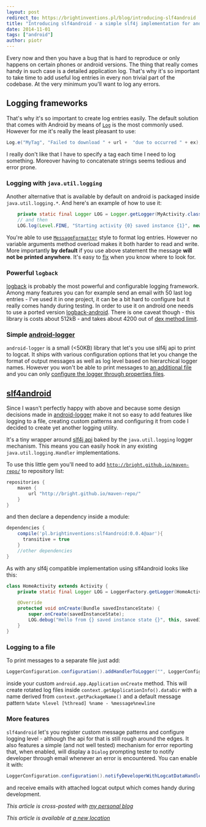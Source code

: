 ```yaml
---
layout: post
redirect_to: https://brightinventions.pl/blog/introducing-slf4android
title: "Introducing slf4android - a simple slf4j implementation for android"
date: 2014-11-01
tags: ["android"]
author: piotr
---
```


Every now and then you have a bug that is hard to reproduce or only happens on certain phones or android versions. The thing that really comes handy in such case is a detailed application log. That's why it's so important to take time to add useful log entries in every non trivial part of the codebase. At the very minimum you'll want to log any errors.

## Logging frameworks
That's why it's so important to create log entries easily. The default solution that comes with Android by means of [`Log`](http://developer.android.com/reference/android/util/Log.html) is the most commonly used. However for me it's really  the least pleasant to use:

```java
Log.e("MyTag", "Failed to download " + url +  "due to occurred " + ex);
```

I really don't like that I have to specify a tag each time I need to log something. Moreover having to concatenate strings seems tedious and error prone.

### Logging with `java.util.logging`
Another alternative that is available by default on android is packaged inside `java.util.logging.*`. And here's an example of how to use it:

```java
    private static final Logger LOG = Logger.getLogger(MyActivity.class.getName());
    // and then
    LOG.log(Level.FINE, "Starting activity {0} saved instance {1}", new Object[]{this, savedInstanceState});

```

You're able to use [`MessageFormatter`](http://developer.android.com/reference/java/text/MessageFormat.html) style to format log entries. However no variable arguments method overload makes it both harder to read and write. More importantly **by default** if you use above statement the message **will not be printed anywhere**. It's easy to [fix](http://stackoverflow.com/questions/4561345/how-to-configure-java-util-logging-on-android) when you know where to look for.

### Powerful `logback`

[logback](http://logback.qos.ch/) is probably the most powerful and configurable logging framework. Among many features you can for example send an email with 50 last log entries - I've used it in one project, it can be a bit hard to configure but it really comes handy during testing. In order to use it on android one needs to use a ported version [logback-android](http://tony19.github.io/logback-android/). There is one caveat though - this library is costs about 512kB - and takes about 4200 out of [dex method limit](https://medium.com/@rotxed/dex-skys-the-limit-no-65k-methods-is-28e6cb40cf71).

### Simple [android-logger](https://github.com/noveogroup/android-logger)

`android-logger` is a small (<50KB) library that let's you use slf4j api to print to logcat. It ships with various configuration options that let you change the format of output messages as well as log level based on hierarchical logger names. However you won't be able to print messages to [an additional file](https://github.com/noveogroup/android-logger/issues/25) and you can only [configure the logger through properties files](https://github.com/noveogroup/android-logger/issues/28).

## [slf4android](https://github.com/bright/slf4android)
Since I wasn't perfectly happy with above and because some design decisions made in [android-logger](https://github.com/noveogroup/android-logger) make it not so easy to add features like logging to a file, creating custom patterns and configuring it from code I decided to create yet another logging utility.

It's a tiny wrapper around [slf4j api](http://www.slf4j.org/) baked by the `java.util.logging` logger mechanism. This means you can easily hook in any existing `java.util.logging.Handler` implementations.

To use this little gem you'll need to add [`http://bright.github.io/maven-repo/`](http://bright.github.io/maven-repo/) to repository list:

```groovy
repositories {
    maven {
        url "http://bright.github.io/maven-repo/"
    }
}
```

and then declare a dependency inside a module:

```groovy
dependencies {
    compile('pl.brightinventions:slf4android:0.0.4@aar'){
      transitive = true
    }
    //other dependencies
}
```

As with any slf4j compatible implementation using slf4android looks like this:

```java
class HomeActivity extends Activity {
    private static final Logger LOG = LoggerFactory.getLogger(HomeActivity.class.getSimpleName());

    @Override
    protected void onCreate(Bundle savedInstanceState) {
        super.onCreate(savedInstanceState);
        LOG.debug("Hello from {} saved instance state {}", this, savedInstanceState);
    }
}
```

### Logging to a file
To print messages to a separate file just add:

```java
LoggerConfiguration.configuration().addHandlerToLogger("", LoggerConfiguration.fileLogHandler(this));
```

inside your custom `android.app.Application` `onCreate` method. This will create rotated log files inside `context.getApplicationInfo().dataDir` with a name derived from `context.getPackageName()` and a default message pattern `%date %level [%thread] %name - %message%newline`

### More features
`slf4android` let's you register custom message patterns and configure logging level - although the api for that is still rough around the edges. It also features a simple (and not well tested) mechanism for error reporting that, when enabled, will display a `Dialog` prompting tester to notify developer through email whenever an error is encountered. You can enable it with:

```java
LoggerConfiguration.configuration().notifyDeveloperWithLogcatDataHandler(applicationContext, "developer.address@domain.com")
```

and receive emails with attached logcat output which comes handy during development.

*This article is cross-posted with [my personal blog](https://miensol.pl)*

*This article is available at [a new location](https://brightinventions.pl/blog/introducing-slf4android)*
